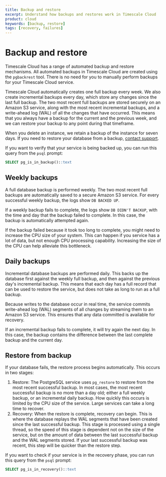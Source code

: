 ```yaml
---
title: Backup and restore
excerpt: Understand how backups and restores work in Timescale Cloud
product: cloud
keywords: [backup, restore]
tags: [recovery, failures]
---
```


# Backup and restore
Timescale Cloud has a range of automated backup and restore mechanisms. All
automated backups in Timescale Cloud are created using the `pgbackrest` tool.
There is no need for you to manually perform backups for your Timescale Cloud
service.

Timescale Cloud automatically creates one full backup every week. We also create
incremental backups every day, which store any changes since the last full
backup. The two most recent full backups are stored securely on an Amazon S3
service, along with the most recent incremental backups, and a write-ahead log
(WAL) of all the changes that have occurred. This means that you always have a
backup for the current and the previous week, and we can restore your backup to
any point during that timeframe.  

When you delete an instance, we retain a backup of the instance for seven days.
If you need to restore your database from a backup, [contact support][support].

If you want to verify that your service is being backed up, you can run this
query from the `psql` prompt:
```sql
SELECT pg_is_in_backup()::text
```

## Weekly backups
A full database backup is performed weekly. The two most recent full backups are
automatically saved to a secure Amazon S3 service. For every successful weekly
backup, the logs show `DB BACKED UP`.

If a weekly backup fails to complete, the logs show `DB DIDN'T BACKUP`, with the
time and day that the backup failed to complete. In this case, the backup is
automatically attempted again.

If the backup failed because it took too long to complete, you might need to
increase the CPU size of your system. This can happen if you service has a lot
of data, but not enough CPU processing capability. Increasing the size of the
CPU can help alleviate this bottleneck.

## Daily backups
Incremental database backups are performed daily. This backs up the database
first against the weekly full backup, and then against the previous day's
incremental backup. This means that each day has a full record that can be used
to restore the service, but does not take as long to run as a full backup.

Because writes to the database occur in real time, the service commits
write-ahead log (WAL) segments of all changes by streaming them to an Amazon S3
service. This ensures that any data committed is available for recovery.

If an incremental backup fails to complete, it will try again the next day. In
this case, the backup contains the difference between the last complete backup
and the current day.

## Restore from backup
If your database fails, the restore process begins automatically. This occurs in
two stages:

1.  Restore: The PostgreSQL service uses `pg_restore` to restore from the most
    recent successful backup. In most cases, the most recent successful backup
    is no more than a day old; either a full weekly backup, or an incremental
    daily backup. How quickly this occurs is limited by the CPU size of the
    service. Large services can take a long time to recover.
1.  Recovery: When the restore is complete, recovery can begin. This is where
    the database replays the WAL segments that have been created since the last
    successful backup. This stage is processed using a single thread, so the
    speed of this stage is dependent not on the size of the service, but on the
    amount of data between the last successful backup and the WAL segments
    stored. If your last successful backup was recent, this step will be quicker
    than the restore step.

If you want to check if your service is in the recovery phase, you can run this
query from the `psql` prompt:
```sql
SELECT pg_is_in_recovery()::text
```


[support]: https://www.timescale.com/support
